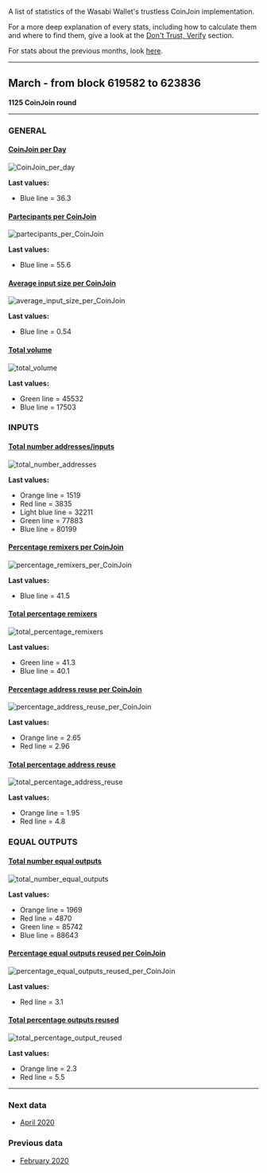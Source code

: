 A list of statistics of the Wasabi Wallet's trustless CoinJoin implementation.

For a more deep explanation of every stats, including how to calculate them and where to find them, give a look at the [Don't Trust, Verify](/Dont_Trust_Verify.md) section.

For stats about the previous months, look [here](/months_list.md).

---

## March - from block 619582 to 623836
**1125 CoinJoin round**

---

### GENERAL

#### [CoinJoin per Day](Dont_Trust_Verify.md#coinjoin-per-day)
![CoinJoin_per_day](CoinJoin_per_day.png)

**Last values:**

* Blue line = 36.3

#### [Partecipants per CoinJoin](Dont_Trust_Verify.md#partecipants-per-coinjoin)
![partecipants_per_CoinJoin](partecipants_per_CoinJoin.png)

**Last values:**

* Blue line = 55.6

#### [Average input size per CoinJoin](Dont_Trust_Verify.md#average-input-size-per-coinjoin)
![average_input_size_per_CoinJoin](average_input_size_per_CoinJoin.png)

**Last values:**

* Blue line = 0.54

#### [Total volume](Dont_Trust_Verify.md#total-volume)
![total_volume](total_volume.png)

**Last values:**

* Green line = 45532
* Blue line = 17503

### INPUTS

#### [Total number addresses/inputs](Dont_Trust_Verify.md#total-number-of-addresses)
![total_number_addresses](total_number_addresses.png)

**Last values:**

* Orange line = 1519
* Red line = 3835
* Light blue line = 32211
* Green line = 77883
* Blue line = 80199

#### [Percentage remixers per CoinJoin](Dont_Trust_Verify.md#percentage-remixers-per-coinjoin)
![percentage_remixers_per_CoinJoin](percentage_remixers_per_CoinJoin.png)

**Last values:**

* Blue line = 41.5

#### [Total percentage remixers](Dont_Trust_Verify.md#total-percentage-remixers)
![total_percentage_remixers](total_percentage_remixers.png)

**Last values:**

* Green line = 41.3
* Blue line = 40.1

#### [Percentage address reuse per CoinJoin](Dont_Trust_Verify.md#percentage-address-reuse-per-coinjoin)
![percentage_address_reuse_per_CoinJoin](percentage_address_reuse_per_CoinJoin.png)

**Last values:**

* Orange line = 2.65
* Red line = 2.96

#### [Total percentage address reuse](Dont_Trust_Verify.md#total-percentage-address-reuse)
![total_percentage_address_reuse](total_percentage_address_reuse.png)

**Last values:**

* Orange line = 1.95
* Red line = 4.8

### EQUAL OUTPUTS

#### [Total number equal outputs](Dont_Trust_Verify.md#total-number-equal-outputs)
![total_number_equal_outputs](total_number_equal_output_reused.png)

**Last values:**

* Orange line = 1969
* Red line = 4870
* Green line = 85742
* Blue line = 88643

#### [Percentage equal outputs reused per CoinJoin](Dont_Trust_Verify.md#percentage-equal-outputs-reused-per-coinjoin)
![percentage_equal_outputs_reused_per_CoinJoin](percentage_equal_outputs_reused_per_CoinJoin.png)

**Last values:**

* Red line = 3.1

#### [Total percentage outputs reused](Dont_Trust_Verify.md#total-percentage-equal-outputs-reused)
![total_percentage_output_reused](total_percentage_outputs_reused.png)

**Last values:**

* Orange line = 2.3
* Red line = 5.5

---
### Next data

* [April 2020](/README.md)

### Previous data

* [February 2020](/2020/February/README.md)
